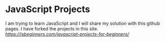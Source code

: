 # JavaScript Projects
I am trying to learn JavaScript and I will share my solution with this github pages.
I have forked the projects in this site. *https://jsbeginners.com/javascript-projects-for-beginners/*
